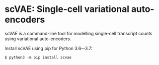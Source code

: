 # scVAE: Single-cell variational auto-encoders #

scVAE is a command-line tool for modelling single-cell transcript counts using variational auto-encoders.

Install scVAE using pip for Python 3.6--3.7:

	$ python3 -m pip install scvae
